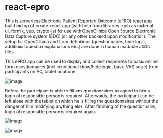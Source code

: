# react-epro

This is serverless Electronic Patient Reported Outcome (ePRO) react app build on top of create-react-app (with help from libraries such as material ui, formik, yup, crypto-js) for use with OpenClinica Open Source Electronic Data Capture system (EDC) (or any other backend upon modification). The setup for OpenClinica and form definitions (questionnaires, hide logic, additional question explanations etc.) are done in human readable JSON files.

This ePRO app can be used to display and collect responses to basic online form questionnaires (incl conditional show/hide logic, basic VAS scale) from participants on PC, tablet or phone. 

![image](https://user-images.githubusercontent.com/33530732/121010545-d99e0b00-c795-11eb-810a-1925cbc09370.png)

Before the participant is able to fill any questionnaires assigned to him a login of responsible person is required. Afterwards, the participant can be left alone with the tablet on which he is filling the questionnaires without the danger of him modifying anything else. After finishing of the questionnaire, login of responsible person is required again.

![image](https://user-images.githubusercontent.com/33530732/121013452-21726180-c799-11eb-9936-a15ab36d5371.png)

![image](https://user-images.githubusercontent.com/33530732/121014111-e4f33580-c799-11eb-8f19-4d31e5c4555b.png)
